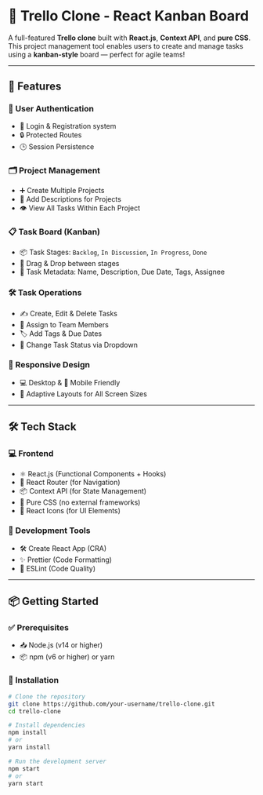 # 📝 Trello Clone - React Kanban Board

A full-featured **Trello clone** built with **React.js**, **Context API**, and **pure CSS**. This project management tool enables users to create and manage tasks using a **kanban-style** board — perfect for agile teams!

---

## 🚀 Features

### 🔐 User Authentication
- 🔑 Login & Registration system
- 🔒 Protected Routes
- 🕒 Session Persistence

### 🗂️ Project Management
- ➕ Create Multiple Projects
- 📝 Add Descriptions for Projects
- 👁️ View All Tasks Within Each Project

### 📋 Task Board (Kanban)
- 📦 Task Stages: `Backlog`, `In Discussion`, `In Progress`, `Done`
- 🧲 Drag & Drop between stages
- 📌 Task Metadata: Name, Description, Due Date, Tags, Assignee

### 🛠️ Task Operations
- ✍️ Create, Edit & Delete Tasks
- 🙋 Assign to Team Members
- 🏷️ Add Tags & Due Dates
- 🔁 Change Task Status via Dropdown

### 📱 Responsive Design
- 💻 Desktop & 📱 Mobile Friendly
- 🔄 Adaptive Layouts for All Screen Sizes

---

## 🛠️ Tech Stack

### 💻 Frontend
- ⚛️ React.js (Functional Components + Hooks)
- 🔁 React Router (for Navigation)
- 📦 Context API (for State Management)
- 🎨 Pure CSS (no external frameworks)
- 💎 React Icons (for UI Elements)

### 🧰 Development Tools
- 🛠️ Create React App (CRA)
- ✨ Prettier (Code Formatting)
- 🧹 ESLint (Code Quality)

---

## 📦 Getting Started

### ✅ Prerequisites
- 📥 Node.js (v14 or higher)
- 📦 npm (v6 or higher) or yarn

### 🔧 Installation

```bash
# Clone the repository
git clone https://github.com/your-username/trello-clone.git
cd trello-clone

# Install dependencies
npm install
# or
yarn install

# Run the development server
npm start
# or
yarn start
